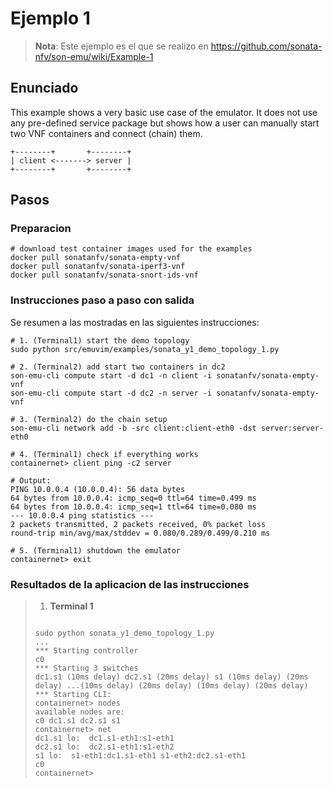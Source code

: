 # Ejemplo 1

> **Nota**: Este ejemplo es el que se realizo en https://github.com/sonata-nfv/son-emu/wiki/Example-1

## Enunciado
This example shows a very basic use case of the emulator. It does not use any pre-defined service package but shows how a user can manually start two VNF containers and connect (chain) them.

```
+--------+       +--------+
| client <-------> server |
+--------+       +--------+
```

## Pasos

### Preparacion

```
# download test container images used for the examples
docker pull sonatanfv/sonata-empty-vnf
docker pull sonatanfv/sonata-iperf3-vnf
docker pull sonatanfv/sonata-snort-ids-vnf
```

### Instrucciones paso a paso con salida

Se resumen a las mostradas en las siguientes instrucciones:

```
# 1. (Terminal1) start the demo topology
sudo python src/emuvim/examples/sonata_y1_demo_topology_1.py

# 2. (Terminal2) add start two containers in dc2
son-emu-cli compute start -d dc1 -n client -i sonatanfv/sonata-empty-vnf
son-emu-cli compute start -d dc2 -n server -i sonatanfv/sonata-empty-vnf

# 3. (Terminal2) do the chain setup
son-emu-cli network add -b -src client:client-eth0 -dst server:server-eth0

# 4. (Terminal1) check if everything works
containernet> client ping -c2 server

# Output:
PING 10.0.0.4 (10.0.0.4): 56 data bytes
64 bytes from 10.0.0.4: icmp_seq=0 ttl=64 time=0.499 ms
64 bytes from 10.0.0.4: icmp_seq=1 ttl=64 time=0.080 ms
--- 10.0.0.4 ping statistics ---
2 packets transmitted, 2 packets received, 0% packet loss
round-trip min/avg/max/stddev = 0.080/0.289/0.499/0.210 ms

# 5. (Terminal1) shutdown the emulator
containernet> exit
```

### Resultados de la aplicacion de las instrucciones
> 1. **Terminal 1**
>```
>
>sudo python sonata_y1_demo_topology_1.py
> ...
>*** Starting controller
>c0 
>*** Starting 3 switches
>dc1.s1 (10ms delay) dc2.s1 (20ms delay) s1 (10ms delay) (20ms delay) ...(10ms delay) (20ms delay) (10ms delay) (20ms delay) 
>*** Starting CLI:
>containernet> nodes
>available nodes are: 
>c0 dc1.s1 dc2.s1 s1
>containernet> net
>dc1.s1 lo:  dc1.s1-eth1:s1-eth1
>dc2.s1 lo:  dc2.s1-eth1:s1-eth2
>s1 lo:  s1-eth1:dc1.s1-eth1 s1-eth2:dc2.s1-eth1
>c0
>containernet> 
>```

